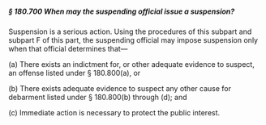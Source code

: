 ##### § 180.700 When may the suspending official issue a suspension? #####

Suspension is a serious action. Using the procedures of this subpart and subpart F of this part, the suspending official may impose suspension only when that official determines that—

(a) There exists an indictment for, or other adequate evidence to suspect, an offense listed under § 180.800(a), or

(b) There exists adequate evidence to suspect any other cause for debarment listed under § 180.800(b) through (d); and

(c) Immediate action is necessary to protect the public interest.